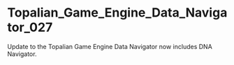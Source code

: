 # Topalian_Game_Engine_Data_Navigator_027
Update to the Topalian Game Engine Data Navigator now includes DNA Navigator.
